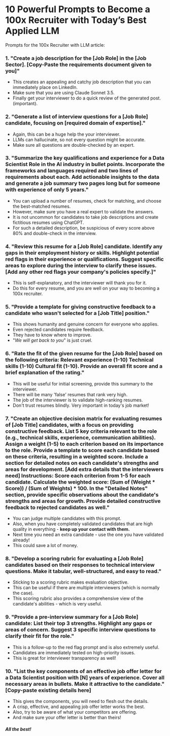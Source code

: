 # 10 Powerful Prompts to Become a 100x Recruiter with Today’s Best Applied LLM
Prompts for the 100x Recruiter with LLM article:

### 1. "Create a job description for the [Job Role] in the [Job Sector]. [Copy-Paste the requirements document given to you]"
* This creates an appealing and catchy job description that you can immediately place on LinkedIn.
* Make sure that you are using Claude Sonnet 3.5.
* Finally get your interviewer to do a quick review of the generated post. (important).

### 2. "Generate a list of interview questions for a [Job Role] candidate, focusing on [required domain of expertise]."
* Again, this can be a huge help the your interviewer.
* LLMs can hallucinate, so not every question might be accurate.
* Make sure all questions are double-checked by an expert.

### 3. "Summarize the key qualifications and experience for a Data Scientist Role in the AI industry in bullet points. Incorporate the frameworks and languages required and two lines of requirements about each. Add actionable insights to the data and generate a job summary two pages long but for someone with experience of only 5 years."
* You can upload a number of resumes, check for matching, and choose the best-matched resumes.
* However, make sure you have a real expert to validate the answers.
* It is not uncommon for candidates to take job descriptions and create fictitious resumes using ChatGPT.
* For such a detailed description, be suspicious of every score above 80% and double-check in the interview.

### 4. "Review this resume for a [Job Role] candidate. Identify any gaps in their employment history or skills. Highlight potential red flags in their experience or qualifications. Suggest specific areas to explore during the interview to clarify these issues. [Add any other red flags your company's policies specify.]"
* This is self-explanatory, and the interviewer will thank you for it.
* Do this for every resume, and you are well on your way to becoming a 100x recruiter.
 
### 5. "Provide a template for giving constructive feedback to a candidate who wasn't selected for a [Job Title] position."
* This shows humanity and genuine concern for everyone who applies.
* Even rejected candidates require feedback.
* They have to know where to improve.
* "_We will get back to you_" is just cruel.

### 6. "Rate the fit of the given resume for the [Job Role] based on the following criteria: Relevant experience (1-10) Technical skills (1-10) Cultural fit (1-10). Provide an overall fit score and a brief explanation of the rating."
* This will be useful for initial screening, provide this summary to the interviewer.
* There will be many 'false' resumes that rank very high.
* The job of the interviewer is to validate high-ranking resumes.
* Don't trust resumes blindly. Very important in today's job market!

### 7. "Create an objective decision matrix for evaluating resumes of [Job Title] candidates, with a focus on providing constructive feedback. List 5 key criteria relevant to the role (e.g., technical skills, experience, communication abilities). Assign a weight (1-5) to each criterion based on its importance to the role. Provide a template to score each candidate based on these criteria, resulting in a weighted score. Include a section for detailed notes on each candidate's strengths and areas for development. [Add extra details that the interviewers need] Instructions: Score each criterion from 1-5 for each candidate. Calculate the weighted score: (Sum of (Weight * Score)) / (Sum of Weights) * 100. In the "Detailed Notes" section, provide specific observations about the candidate's strengths and areas for growth. Provide detailed constructive feedback to rejected candidates as well."
* You can judge multiple candidates with this prompt.
* Also, when you have completely validated candidates that are high quality in everything - **keep up your contact with them.**
* Next time you need an extra candidate - use the one you have validated already!
* This could save a lot of money.

### 8. "Develop a scoring rubric for evaluating a [Job Role] candidates based on their responses to technical interview questions. Make it tabular, well-structured, and easy to read."
* Sticking to a scoring rubric makes evaluation objective.
* This can be useful if there are multiple interviewers (which is normally the case).
* This scoring rubric also provides a comprehensive view of the candidate's abilities - which is very useful.

### 9. "Provide a pre-interview summary for a [Job Role] candidate: List their top 3 strengths. Highlight any gaps or areas of concern. Suggest 3 specific interview questions to clarify their fit for the role."
* This is a follow-up to the red flag prompt and is also extremely useful.
* Candidates are immediately tested on high-priority issues.
* This is great for interviewer transparency as well!

### 10. "List the key components of an effective job offer letter for a Data Scientist position with [N] years of experience.  Cover all necessary areas in bullets. Make it attractive to the candidate." [Copy-paste existing details here]
* This gives the components, you will need to flesh out the details.
* A crisp, effective, and appealing job offer letter works the best.
* Also, try to be aware of what your competitors are offering.
* And make sure your offer letter is better than theirs!

##### All the best!


